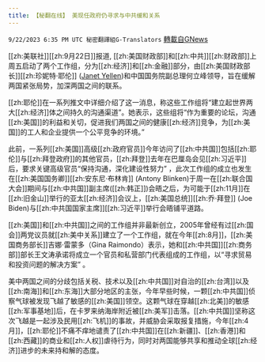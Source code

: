 ```yaml
---
title: 【秘翻在线】 美现任政府仍寻求与中共缓和关系
---
```

`9/22/2023 6:35 PM UTC 秘密翻譯組G-Translators` [轉載自GNews](https://gnews.org/articles/1727775)

         

[[zh:美联社]][[zh:9月22日]]报道, [[zh:美国财政部]]和[[zh:中共]][[zh:财政部]]上周五启动了两个工作组，分为[[zh:经济]]和[[zh:金融]]部分，由[[zh:美国财政部长]][[zh:珍妮特·耶伦]] ([Janet Yellen](https://apnews.com/hub/janet-yellen))和中国国务院副总理何立峰领导，旨在缓解两国紧张局势，加深两国之间的联系。

[[zh:耶伦]]在一系列推文中详细介绍了这一消息，称这些工作组将“建立起世界两大[[zh:经济]]体之间持久的沟通渠道”。她表示，这些组将“作为重要的论坛，沟通[[zh:美国]]的利益和关切，促进我们两国之间的健康[[zh:经济]]竞争，为[[zh:美国]]的工人和企业提供一个公平竞争的环境。”

此前，一系列[[zh:美国]]高级[[zh:政府官员]]今年访问了[[zh:中共国]]包括[[zh:耶伦]]与[[zh:拜登政府]]的其他官员，[[zh:拜登]]去年在巴厘岛会见[[zh:习近平]]后，要求关键高级官员“保持沟通，深化建设性努力” ，此次工作组的成立也发生在[[zh:美国国务卿]][[zh:安东尼·布林肯]] (Antony Blinken)于周一在[[zh:联合国大会]]期间与[[zh:中共国]]副主席([[zh:韩正]])会晤之后，为可能于[[zh:11月]]在[[zh:旧金山]]举行的亚太[[zh:经济]]会议上，[[zh:美国总统]][[zh:乔·拜登]] (Joe Biden)与[[zh:中共国国家主席]][[zh:习近平]]举行会晤铺平道路。

[[zh:美国]]和[[zh:中共国]]之间的工作组并非最新创立，2005年曾经有过[[zh:国会]]两党议员就[[zh:美中关系]]建立了一个工作组，就在今年[[zh:8月]]，[[zh:美国商务部长]]吉娜·雷蒙多（Gina Raimondo）表示，她和[[zh:中共国]][[zh:商务部]]部长王文涛承诺将成立一个官员和私营部门代表组成的工作组，以“寻求贸易和投资问题的解决方案” 。

美中两国之间的分歧包括关税、技术以及[[zh:中共国]]对自治的[[zh:台湾]]以及[[zh:南海]]和[[zh:东海]]大部分地区的主张，今年早些时候，一颗[[zh:中共国]]侦察气球被发现飞越了敏感的[[zh:美国]]领空。这颗气球在穿越[[zh:北美]]的敏感[[zh:军事基地]]后，在卡罗来纳海岸附近被[[zh:美军]]击落。[[zh:中共国]]坚称这次飞越是一起涉及民用[[zh:飞机]]的事故，并威胁会采取报复措施，今年[[zh:4月]]，[[zh:耶伦]]不痛不痒地谴责了[[zh:中共国]]在[[zh:新疆]]、[[zh:香港]]和[[zh:西藏]]的商业和[[zh:人权]]虐待行为，同时对两国能够共享和推动全球[[zh:经济]]进步的未来持和解的态度。
